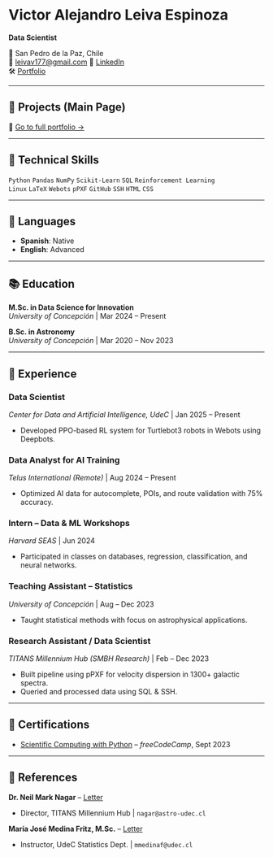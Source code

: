 # Victor Alejandro Leiva Espinoza  
**Data Scientist**  

📍 San Pedro de la Paz, Chile  
📧 leivav177@gmail.com 
🔗 [LinkedIn](https://linkedin.com/in/yourprofile)  
🛠️ [Portfolio](https://yourportfolio.com)  

---

## 🚀 Projects (Main Page)  

🔗 [Go to full portfolio →](./Projects.md/)

---

## 🔧 Technical Skills  
`Python` `Pandas` `NumPy` `Scikit-Learn` `SQL` `Reinforcement Learning`  
`Linux` `LaTeX` `Webots` `pPXF` `GitHub` `SSH` `HTML` `CSS`  

---

## 🧠 Languages  
- **Spanish**: Native  
- **English**: Advanced  

---

## 📚 Education  
**M.Sc. in Data Science for Innovation**  
*University of Concepción* | Mar 2024 – Present  

**B.Sc. in Astronomy**  
*University of Concepción* | Mar 2020 – Nov 2023  

---

## 💼 Experience  

### **Data Scientist**  
*Center for Data and Artificial Intelligence, UdeC* | Jan 2025 – Present  
- Developed PPO-based RL system for Turtlebot3 robots in Webots using Deepbots.  

### **Data Analyst for AI Training**  
*Telus International (Remote)* | Aug 2024 – Present  
- Optimized AI data for autocomplete, POIs, and route validation with 75% accuracy.  

### **Intern – Data & ML Workshops**  
*Harvard SEAS* | Jun 2024  
- Participated in classes on databases, regression, classification, and neural networks.  

### **Teaching Assistant – Statistics**  
*University of Concepción* | Aug – Dec 2023  
- Taught statistical methods with focus on astrophysical applications.  

### **Research Assistant / Data Scientist**  
*TITANS Millennium Hub (SMBH Research)* | Feb – Dec 2023  
- Built pipeline using pPXF for velocity dispersion in 1300+ galactic spectra.  
- Queried and processed data using SQL & SSH.  

---

## 📜 Certifications  
- [Scientific Computing with Python](https://www.freecodecamp.org/certification/vpy7/scientific-computing-with-python-v7) – *freeCodeCamp*, Sept 2023  

---

## 🧾 References  
**Dr. Neil Mark Nagar** – [Letter](https://drive.google.com/file/d/1NZLvgtx01EnPgj_7vm_SThzyDJMFBuhH/view?usp=sharing)  
- Director, TITANS Millennium Hub | `nagar@astro-udec.cl`  

**María José Medina Fritz, M.Sc.** – [Letter](https://drive.google.com/file/d/1ml39AslgITrORMjsPyInBiDL_77I0OxM/view?usp=sharing)  
- Instructor, UdeC Statistics Dept. | `mmedinaf@udec.cl`  
